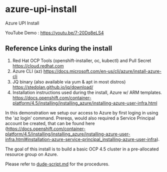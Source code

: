 # azure-upi-install
Azure UPI Install 

YouTube Demo : https://youtu.be/7-20Dq8eLS4
## Reference Links during the install
1. Red Hat OCP Tools (openshift-installer, oc, kubectl) and Pull Secret
    https://cloud.redhat.com
2. Azure CLI (az)
    https://docs.microsoft.com/en-us/cli/azure/install-azure-cli
3. JQ binary (also available via yum & apt in most distros)
    https://stedolan.github.io/jq/download/
4. Installation instructions used during the install, Azure w/ ARM templates.
    https://docs.openshift.com/container-platform/4.5/installing/installing_azure/installing-azure-user-infra.html


In this demonstration we setup our access to Azure by first loging in using the 'az login' command. Prereqs, would also required a Service Principal account be created, that can be found here (https://docs.openshift.com/container-platform/4.5/installing/installing_azure/installing-azure-user-infra.html#installation-azure-service-principal_installing-azure-user-infra). 

The goal of this install is to build a basic OCP 4.5 cluster in a pre-allocated resource group on Azure.

Please refer to [dude-script.md](https://github.com/ocpdude/azure-upi-install/blob/main/dude-script.md) for the procedures.
